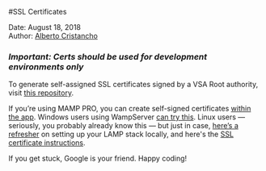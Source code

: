 #SSL Certificates

Date: August 18, 2018  
Author: [Alberto Cristancho](acristancho@vsapartners.com)

### _Important: Certs should be used for development environments only_

To generate self-assigned SSL certificates signed by a VSA Root authority, visit [this repository](https://bitbucket.org/vsapartners/vsadev-ca-cert/src/master/).

If you’re using MAMP PRO, you can create self-signed certificates [within the app](http://documentation.mamp.info/en/MAMP-PRO-Mac/Settings/Hosts/SSL/). Windows users using WampServer [can try this](http://documentation.mamp.info/en/MAMP-PRO-Mac/Settings/Hosts/SSL/). Linux users — seriously, you probably already know this — but just in case, [here’s a refresher](https://prognotes.net/2016/07/install-local-lamp-stack-linux/) on setting up your LAMP stack locally, and here's the [SSL certificate instructions](https://www.digitalocean.com/community/tutorials/how-to-create-a-self-signed-ssl-certificate-for-apache-in-ubuntu-16-04).

If you get stuck, Google is your friend. Happy coding!